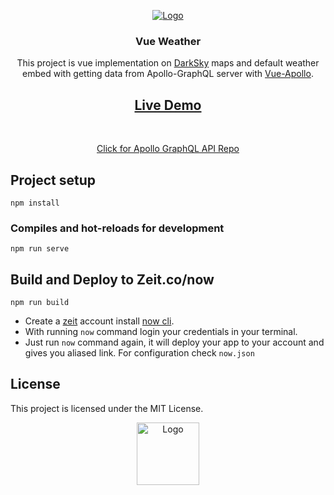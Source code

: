 <p align="center"> 
 <a href="https://vue-apollo.netlify.com/">
    <img src="https://vue-apollo.netlify.com/logo.png" alt="Logo" width="auto" height="auto">
  </a>

  <h3 align="center">Vue Weather</h3>

  <p align="center">
    This project is vue implementation on <a href="https://darksky.net" target="_blank">DarkSky</a> maps and default weather embed with getting data from Apollo-GraphQL server with <a href="https://github.com/Akryum/vue-apollo" target="_blank">Vue-Apollo</a>.
    <br />
    <h2 align="center"><strong><a target="_blank" href="https://darksky-graphql.berkansivri.now.sh">Live Demo</a></strong></h2>
  </p>
  <br/>
  <p align="center">
    <a href="https://github.com/berkansivri/DarkSky-GraphQL" target="_blank">Click for Apollo GraphQL API Repo</a>
  </p>
</p>


## Project setup
```
npm install
```
### Compiles and hot-reloads for development
```
npm run serve
```

## Build and Deploy to Zeit.co/now
```
npm run build
```
* Create a <a href="Zeit.co/now">zeit</a> account install <a href="https://github.com/zeit/now-clinow-cli" target="_blank">now cli</a>.
* With running `now` command login your credentials in your terminal.
* Just run `now` command again, it will deploy your app to your account and gives you aliased link. For configuration check `now.json`


## License

This project is licensed under the MIT License.

<p align="center">
  <a href="https://darksky.net/">
    <img src="https://i.pinimg.com/originals/28/20/03/2820030de815cf05349356e6ec499c2a.png" alt="Logo" width="100" height="100">
  </a>
</p>
